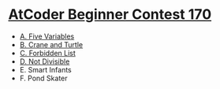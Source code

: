 # [AtCoder Beginner Contest 170](https://atcoder.jp/contests/abc170)

- [A. Five Variables](https://github.com/wingkwong/atcoder/blob/master/abc170/A.cpp)
- [B. Crane and Turtle](https://github.com/wingkwong/atcoder/blob/master/abc170/B.cpp)
- [C. Forbidden List](https://github.com/wingkwong/atcoder/blob/master/abc170/C.cpp)
- [D. Not Divisible](https://github.com/wingkwong/atcoder/blob/master/abc170/D.cpp)
- E. Smart Infants
- F. Pond Skater